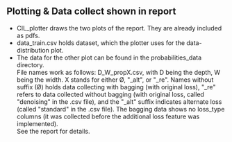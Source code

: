 ## Plotting & Data collect shown in report

- CIL_plotter draws the two plots of the report. They are already included as pdfs.
- data_train.csv holds dataset, which the plotter uses for the data-distribution plot.
- The data for the other plot can be found in the probabilities_data directory. \
File names work as follows: D_W_propX.csv, with D being the depth, W being the width. X stands for either Ø, "_alt", or "_re". Names without suffix (Ø) holds data collecting with bagging (with original loss), "_re" refers to data collected without bagging (with original loss, called "denoising" in the .csv file), and the "_alt" suffix indicates alternate loss (called "standard" in the .csv file). The bagging data shows no loss_type columns (it was collected before the additional loss feature was implemented). \
See the report for details.
